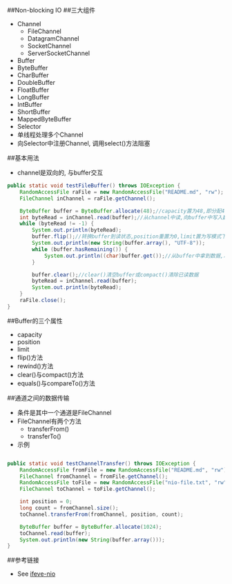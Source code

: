 ##Non-blocking IO
##三大组件
* Channel
  * FileChannel
  * DatagramChannel
  * SocketChannel
  * ServerSocketChannel
* Buffer
 * ByteBuffer
 * CharBuffer
 * DoubleBuffer
 * FloatBuffer
 * LongBuffer
 * IntBuffer
 * ShortBuffer
 * MappedByteBuffer
* Selector
 * 单线程处理多个Channel
 * 向Selector中注册Channel, 调用select()方法阻塞

##基本用法
* channel是双向的, 与buffer交互

```java
public static void testFileBuffer() throws IOException {
    RandomAccessFile raFile = new RandomAccessFile("README.md", "rw");
    FileChannel inChannel = raFile.getChannel();

    ByteBuffer buffer = ByteBuffer.allocate(48);//capacity置为48,即分配48字节的空间
    int byteRead = inChannel.read(buffer);//从channel中读,向buffer中写入数据
    while (byteRead != -1) {
        System.out.println(byteRead);
        buffer.flip();//转换buffer到读状态,position重置为0,limit置为写模式下的position
        System.out.println(new String(buffer.array(), "UTF-8"));
        while (buffer.hasRemaining()) {
            System.out.println((char)buffer.get());//从buffer中拿到数据,以字节为单位
        }

        buffer.clear();//clear()清空buffer或compact()清除已读数据
        byteRead = inChannel.read(buffer);
        System.out.println(byteRead);
    }
    raFile.close();
}

```

##Buffer的三个属性
* capacity
* position
* limit
* flip()方法
* rewind()方法
* clear()与compact()方法
* equals()与compareTo()方法

##通道之间的数据传输
* 条件是其中一个通道是FileChannel
* FileChannel有两个方法
  * transferFrom()
  * transferTo()
* 示例

```java

public static void testChannelTransfer() throws IOException {
    RandomAccessFile fromFile = new RandomAccessFile("README.md", "rw");
    FileChannel fromChannel = fromFile.getChannel();
    RandomAccessFile toFile = new RandomAccessFile("nio-file.txt", "rw");
    FileChannel toChannel = toFile.getChannel();

    int position = 0;
    long count = fromChannel.size();
    toChannel.transferFrom(fromChannel, position, count);

    ByteBuffer buffer = ByteBuffer.allocate(1024);
    toChannel.read(buffer);
    System.out.println(new String(buffer.array()));
}

```

##参考链接
* See [ifeve-nio](http://ifeve.com/java-nio-all/)
